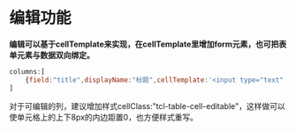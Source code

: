 # 编辑功能

**编辑可以基于cellTemplate来实现，在cellTemplate里增加form元素，也可把表单元素与数据双向绑定。**

```js
columns:[
	{field:"title",displayName:"标题",cellTemplate:'<input type="text" placeholder="请输入标题" ng-model="row.title">'}
]
```

对于可编辑的列，建议增加样式cellClass:"tcl-table-cell-editable"，这样做可以使单元格上的上下8px的内边距置0，也方便样式重写。
